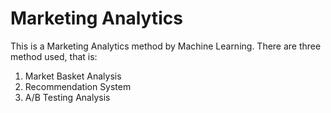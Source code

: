 # Marketing Analytics
This is a Marketing Analytics method by Machine Learning.
There are three method used, that is:
  1. Market Basket Analysis
  2. Recommendation System
  3. A/B Testing Analysis
